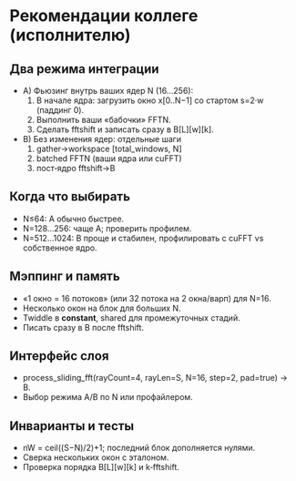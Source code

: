 # Рекомендации коллеге (исполнителю)

## Два режима интеграции
- A) Фьюзинг внутрь ваших ядер N (16…256):
  1) В начале ядра: загрузить окно x[0..N−1] со стартом s=2·w (паддинг 0).
  2) Выполнить ваши «бабочки» FFTN.
  3) Сделать fftshift и записать сразу в B[L][w][k].
- B) Без изменения ядер: отдельные шаги
  1) gather→workspace [total_windows, N]
  2) batched FFTN (ваши ядра или cuFFT)
  3) пост‑ядро fftshift→B

## Когда что выбирать
- N≤64: A обычно быстрее.
- N=128…256: чаще A; проверить профилем.
- N=512…1024: B проще и стабилен, профилировать с cuFFT vs собственное ядро.

## Мэппинг и память
- «1 окно = 16 потоков» (или 32 потока на 2 окна/варп) для N=16.
- Несколько окон на блок для больших N.
- Twiddle в __constant__, shared для промежуточных стадий.
- Писать сразу в B после fftshift.

## Интерфейс слоя
- process_sliding_fft(rayCount=4, rayLen=S, N=16, step=2, pad=true) → B.
- Выбор режима A/B по N или профайлером.

## Инварианты и тесты
- nW = ceil((S−N)/2)+1; последний блок дополняется нулями.
- Сверка нескольких окон с эталоном.
- Проверка порядка B[L][w][k] и k‑fftshift.
